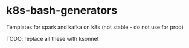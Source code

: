 # k8s-bash-generators

Templates for spark and kafka on k8s (not stable - do not use for prod)

TODO: replace all these with ksonnet

